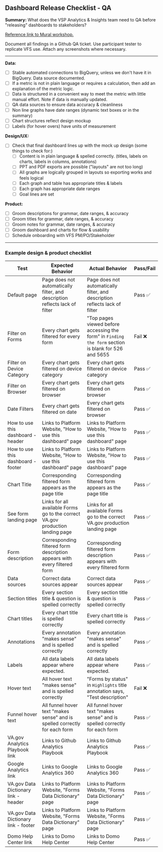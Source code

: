 ## Dashboard Release Checklist - QA

**Summary:** What does the VSP Analytics & Insights team need to QA before "releasing" dashboards to stakeholders?

[Reference link to Mural workshop.](https://app.mural.co/t/adhocvetsgov9623/m/adhocvetsgov9623/1588869654736/1016c93b9f51bc33c49b1d404c716730b052ed90)

Document all findings in a Github QA ticket. Use participant tester to replicate VFS use. Attach any screenshots where necessary.

---


**Data:**
  - [ ] Stable automated connections to BigQuery, unless we don't have it in BigQuery. Data source documented.
  - [ ] If a metric is not in plain language or requires a calculation, then add an explanation of the metric logic.
  - [ ] Data is structured in a convenient way to meet the metric with little manual effort. Note if data is manually updated.
  - [ ] QA data sources to ensure data accuracy & cleanliness
  - [ ] Non line graphs have date ranges (dynamic text boxes or in the summary)
  - [ ] Chart structures reflect design mockup
  - [ ] Labels (for hover overs) have units of measurement

**Design/UX:**

- [ ] Check that final dashboard lines up with the mock up design (some things to check for:)
  - [ ] Content is in plain language & spelled correctly. (titles, labels on charts, labels in columns, annotations)
  - [ ] PPT and PDF exports are possible ("layouts" are not too long)
  - [ ] All graphs are logically grouped in layouts so exporting works and feels logical
  - [ ] Each graph and table has appropriate titles & labels
  - [ ] Each graph has appropriate date ranges
  - [ ] Goal lines are set

**Product:**

  - [ ] Groom descriptions for grammar, date ranges, & accuracy
  - [ ] Groom titles for grammar, date ranges, & accuracy
  - [ ] Groom notes for grammar, date ranges, & accuracy
  - [ ] Groom dashboard and charts for flow & usability
  - [ ] Schedule onboarding with VFS PM/PO/Stakeholder

--- 
### Example design & product checklist

| Test                                 | Expected Behavior                                            | Actual Behavior                                              | Pass/Fail |
| ------------------------------------ | ------------------------------------------------------------ | ------------------------------------------------------------ | --------- |
| Default page                         | Page does not automatically filter, and description reflects lack of filter | Page does not automatically filter, and description reflects lack of filter | Pass ✅    |
| Filter on Forms                      | Every chart gets filtered for every form                     | "Top pages viewed before accessing the form" in `Finding the form` section is blank for 526 and 5655 | Fail ❌    |
| Filter on Device Category            | Every chart gets filtered on device category                 | Every chart gets filtered on device category                 | Pass ✅    |
| Filter on Browser                    | Every chart gets filtered on browser                         | Every chart gets filtered on browser                         | Pass ✅    |
| Date Filters                         | Every chart gets filtered on date                            | Every chart gets filtered on browser                         | Pass ✅    |
| How to use this dashboard - header   | Links to Platform Website, "How to use this dashboard" page  | Links to Platform Website, "How to use this dashboard" page  | Pass ✅    |
| How to use this dashboard - footer   | Links to Platform Website, "How to use this dashboard" page  | Links to Platform Website, "How to use this dashboard" page  | Pass ✅    |
| Chart Title                          | Corresponding filtered form appears as the page title        | Corresponding filtered form appears as the page title        | Pass ✅    |
| See form landing page                | Links for all available Forms go to the correct VA.gov production landing page | Links for all available Forms go to the correct VA.gov production landing page | Pass ✅    |
| Form description                     | Corresponding filtered form description appears with every filtered form | Corresponding filtered form description appears with every filtered form | Pass ✅    |
| Data sources                         | Correct data sources appear                                  | Correct data sources appear                                  | Pass ✅    |
| Section titles                       | Every section title & question is spelled correctly          | Every section title & question is spelled correctly          | Pass ✅    |
| Chart titles                         | Every chart title is spelled correctly                       | Every chart title is spelled correctly                       | Pass ✅    |
| Annotations                          | Every annotation "makes sense" and is spelled correctly      | Every annotation "makes sense" and is spelled correctly      | Pass ✅    |
| Labels                               | All data labels appear where expected.                       | All data labels appear where expected.                       | Pass ✅    |
| Hover text                           | All hover text "makes sense" and is spelled correctly        | "Forms by status" in `Highlights` title annotation says, "Test description" | Fail ❌    |
| Funnel hover text                    | All funnel hover text "makes sense" and is spelled correctly for each form | All funnel hover text "makes sense" and is spelled correctly for each form | Pass ✅    |
| VA.gov Analytics Playbook link       | Links to Github Analytics Playbook                           | Links to Github Analytics Playbook                           | Pass ✅    |
| Google Analytics link                | Links to Google Analytics 360                                | Links to Google Analytics 360                                | Pass ✅    |
| VA.gov Data Dictionary link - header | Links to Platform Website, "Forms Data Dictionary" page      | Links to Platform Website, "Forms Data Dictionary" page      | Pass ✅    |
| VA.gov Data Dictionary link - footer | Links to Platform Website, "Forms Data Dictionary" page      | Links to Platform Website, "Forms Data Dictionary" page      | Pass ✅    |
| Domo Help Center link                | Links to Domo Help Center                                    | Links to Domo Help Center                                    | Pass ✅    | Export to PDF | Entire dashboard exports to PDF without chart cutoffs or missing labels | Entire dashboard exports to PDF without chart cutoffs or missing labels |  Pass ✅    | Export to PDF | Entire dashboard exports to PowerPoint without chart cutoffs on the slides or missing labels | Entire dashboard exports to PowerPoint without chart cutoffs on the slides or missing labels |  Pass ✅    |
